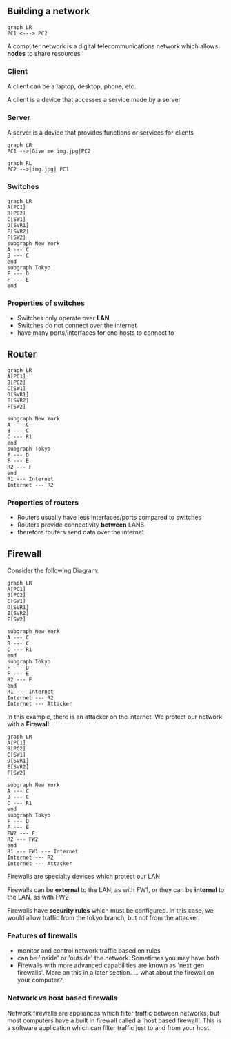
## Building a network

```mermaid
graph LR
PC1 <---> PC2
```


A computer network is a digital telecommunications network which allows **nodes** to share resources

### Client
A client can be a laptop, desktop, phone, etc.

A client is a device that accesses a service made by a server

### Server

A server is a device that provides functions or services for clients
```mermaid
graph LR
PC1 -->|Give me img.jpg|PC2

```
```mermaid
graph RL
PC2 -->|img.jpg| PC1
```

### Switches

```mermaid
graph LR
A[PC1]
B[PC2]
C[SW1]
D[SVR1]
E[SVR2]
F[SW2]
subgraph New York
A --- C
B --- C
end
subgraph Tokyo
F --- D
F --- E
end
```

### Properties of switches
- Switches only operate over **LAN**
- Switches do not connect over the internet
- have many ports/interfaces for end hosts to connect to

## Router
```mermaid
graph LR
A[PC1]
B[PC2]
C[SW1]
D[SVR1]
E[SVR2]
F[SW2]

subgraph New York
A --- C
B --- C
C --- R1
end
subgraph Tokyo
F --- D
F --- E
R2 --- F
end
R1 --- Internet
Internet --- R2
```
### Properties of routers
- Routers usually have less interfaces/ports compared to switches
- Routers provide connectivity **between** LANS
- therefore routers send data over the internet

## Firewall
Consider the following Diagram:
```mermaid
graph LR
A[PC1]
B[PC2]
C[SW1]
D[SVR1]
E[SVR2]
F[SW2]

subgraph New York
A --- C
B --- C
C --- R1
end
subgraph Tokyo
F --- D
F --- E
R2 --- F
end
R1 --- Internet
Internet --- R2
Internet --- Attacker
```


In this example, there is an attacker on the internet. We protect our network with a **Firewall**:
```mermaid
graph LR
A[PC1]
B[PC2]
C[SW1]
D[SVR1]
E[SVR2]
F[SW2]

subgraph New York
A --- C
B --- C
C --- R1
end
subgraph Tokyo
F --- D
F --- E
FW2 --- F
R2 --- FW2
end
R1 --- FW1 --- Internet
Internet --- R2
Internet --- Attacker
```

Firewalls are specialty devices which protect our LAN

Firewalls can be **external** to the LAN, as with FW1, or they can be **internal** to the LAN, as with FW2

Firewalls have **security rules** which must be configured. In this case, we would allow traffic from the tokyo branch, but not from the attacker.  

### Features of firewalls
- monitor and control network traffic based on rules
- can be 'inside' or 'outside' the network. Sometimes you may have both
- Firewalls with more advanced capabilities are known as 'next gen firewalls'. More on this in a later section.
... what about the firewall on your computer?

### Network vs host based firewalls
Network firewalls are appliances which filter traffic between networks, but most computers have a built in firewall called a 'host based firewall'. This is a software application which can filter traffic just to and from your host.